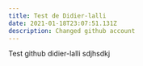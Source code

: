 ```yaml
---
title: Test de Didier-lalli
date: 2021-01-18T23:07:51.131Z
description: Changed github account
---
```

Test github didier-lalli sdjhsdkj